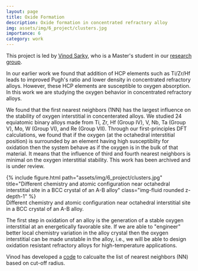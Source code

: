 ```yaml
---
layout: page
title: Oxide Formation 
description: Oxide formation in concentrated refractory alloy 
img: assets/img/6_project/clusters.jpg
importance: 6 
category: work 
---
```


This project is led by <a rel="nofollow" href="https://www.linkedin.com/in/vinod-sarky">Vinod Sarky</a>, who is a Master's student in our <a rel="nofollow" href="http://mme.iitm.ac.in/satyesh/index.html">research group</a>.

In our earlier work<d-cite key="Shaikh2020m"></d-cite> we found that addition of HCP elements such as Ti/Zr/Hf leads to improved Pugh's ratio and lower density in concentrated refractory alloys. However, these HCP elements are susceptible to oxygen absorption. In this work we are studying the oxygen behavior in concentrated refractory alloys.

We found that the first nearest neighbors (1NN) has the largest influence on the stability of oxygen interstitial in concenterated alloys. We studied 24 equiatomic binary alloys made from Ti, Zr, Hf (Group IV), V, Nb, Ta (Group V), Mo, W (Group VI), and Re (Group VII). Through our first-principles DFT calculations, we found that if the oxygen (at the octahedral interstitial position) is surrounded by an element having high susceptiblity for oxidation then the system behave as if the oxygen is in the bulk of that material. It means that the influence of third and fourth nearest neighbors is minimal on the oxygen interstitial stability. This work has been archived<d-cite key="Sarky2023"></d-cite> and is under review.

<div class="row justify-content-sm-center">
    <div class="col-sm mt-3 mt-md-0">
        {% include figure.html path="assets/img/6_project/clusters.jpg" title="Different chemistry and atomic configuration near octahedral interstitial site in a BCC crystal of an A-B alloy" class="img-fluid rounded z-depth-1" %}
    </div>
</div>
<div class="caption">
    Different chemistry and atomic configuration near octahedral interstitial site in a BCC crystal of an A-B alloy.
</div>

The first step in oxidation of an alloy is the generation of a stable oxygen interstitial at an energetically favorable site. If we are able to "engineer" better local chemistry variation in the alloy crystal then the oxygen interstitial can be made unstable in the alloy, i.e., we will be able to design oxidation resistant refractory alloys for high-temperature applications.

Vinod has developed a <a rel="nofollow" href="https://github.com/VinoSarky/NEIGHBOR">code</a> to calcualte the list of nearest neighbors (NN) based on cut-off radius.

<script src="/assets/js/distillpub/template.v2.js"></script>
<script src="/assets/js/distillpub/transforms.v2.js"></script>
<script src="/assets/js/distillpub/overrides.js"></script>
<d-appendix>
 <d-footnote-list></d-footnote-list>
 <d-citation-list></d-citation-list>
</d-appendix>
<d-bibliography src="/assets/bibliography/library.bib"></d-bibliography>
